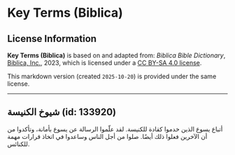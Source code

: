 # Key Terms (Biblica)

## License Information

**Key Terms (Biblica)** is based on and adapted from: _Biblica Bible Dictionary_, [Biblica, Inc.](https://www.biblica.com/), 2023, which is licensed under a [CC BY-SA 4.0 license](https://creativecommons.org/licenses/by-sa/4.0/legalcode.en).

This markdown version (created `2025-10-20`) is provided under the same license.



--------------------------------

## شيوخ الكنيسة (id: 133920)

أتباع يسوع الذين خدموا كقادة للكنيسة. لقد علّموا الرسالة عن يسوع بأمانة، وتأكدوا من أن الآخرين فعلوا ذلك أيضًا. صلوا من أجل الناس وساعدوا في اتخاذ قرارات مهمة للكنائس.


